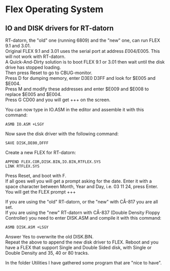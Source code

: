 # Flex Operating System
## IO and DISK drivers for RT-datorn
RT-datorn, the "old" one (running 6809) and the "new" one, can run FLEX 9.1 and 3.01.  
Original FLEX 9.1 and 3.01 uses the serial port at address $E004/$E005. This will not work with RT-datorn.  
A Quick-And-Dirty solution is to boot FLEX 9.1 or 3.01 then wait until the disk drive has stopped loading.  
Then press Reset to go to CBUG-monitor.  
Press D for dumping memory, enter D3E0 D3FF and look for $E005 and $E004.  
Press M and modify these addresses and enter $E009 and $E008 to replace $E005 and $E004.  
Press G CD00 and you will get +++ on the screen.  

You can now type in IO.ASM in the editor and assemble it with this command:  
```
ASMB IO.ASM +LSGY  
```
Now save the disk driver with the following command:  
```
SAVE DISK,DE00,DFFF  
```
Create a new FLEX for RT-datorn:  
```
APPEND FLEX.COR,DISK.BIN,IO.BIN,RTFLEX.SYS  
LINK RTFLEX.SYS 
```
Press Reset, and boot with F.  
If all goes well you will get a prompt asking for the date. Enter it with a space character between Month, Year and Day, i.e. 03 11 24, press Enter.  
You will get the FLEX prompt +++  

If you are using the "old" RT-datorn, or the "new" with CÅ-817 you are all set.  
If you are using the "new" RT-datorn with CÅ-837 (Double Density Floppy Controller) you need to enter DISK.ASM and compile it with this command:  
```
ASMB DISK.ASM +LSGY  
```
Answer Yes to overwrite the old DISK.BIN.  
Repeat the above to append the new disk driver to FLEX. Reboot and you have a FLEX that support Single and Double Sided disk, with Single or Double Density and 35, 40 or 80 tracks.  

In the folder Utilities I have gathered some program that are "nice to have".  